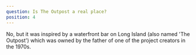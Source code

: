 ```yaml
---
question: Is The Outpost a real place?
position: 4
---
```


No, but it was inspired by a waterfront bar on Long Island (also named 'The Outpost') which was owned by the father of one of the project creators in the 1970s.